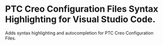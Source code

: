 # PTC Creo Configuration Files Syntax Highlighting for Visual Studio Code.

Adds syntax highlighting and autocompletion for PTC Creo Configuration Files.
